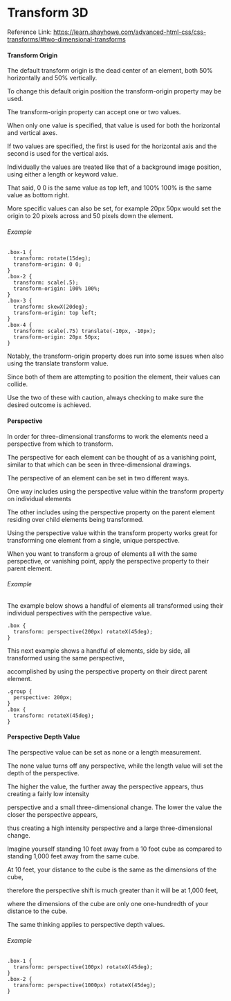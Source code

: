 # Transform 3D

Reference Link:
https://learn.shayhowe.com/advanced-html-css/css-transforms/#two-dimensional-transforms


#### Transform Origin

The default transform origin is the dead center of an element, both 50% horizontally and 50% vertically. 

To change this default origin position the transform-origin property may be used.


The transform-origin property can accept one or two values.

When only one value is specified, that value is used for both the horizontal and vertical axes. 

If two values are specified, the first is used for the horizontal axis and the second is used for the vertical axis.


Individually the values are treated like that of a background image position, using either a length or keyword value. 

That said, 0 0 is the same value as top left, and 100% 100% is the same value as bottom right. 

More specific values can also be set, for example 20px 50px would set the origin to 20 pixels across and 50 pixels down the element.

###### Example

```
.box-1 {
  transform: rotate(15deg);
  transform-origin: 0 0;
}
.box-2 {
  transform: scale(.5);
  transform-origin: 100% 100%;
}
.box-3 {
  transform: skewX(20deg);
  transform-origin: top left;
}
.box-4 {
  transform: scale(.75) translate(-10px, -10px);
  transform-origin: 20px 50px;
}
```

Notably, the transform-origin property does run into some issues when also using the translate transform value.

Since both of them are attempting to position the element, their values can collide. 

Use the two of these with caution, always checking to make sure the desired outcome is achieved.

#### Perspective

In order for three-dimensional transforms to work the elements need a perspective from which to transform. 

The perspective for each element can be thought of as a vanishing point, similar to that which can be seen in three-dimensional drawings.

The perspective of an element can be set in two different ways. 

One way includes using the perspective value within the transform property on individual elements

The other includes using the perspective property on the parent element residing over child elements being transformed.

Using the perspective value within the transform property works great for transforming one element from a single, unique perspective. 

When you want to transform a group of elements all with the same perspective, or vanishing point, apply the perspective property to their parent element.

###### Example

The example below shows a handful of elements all transformed using their individual perspectives with the perspective value.

```
.box {
  transform: perspective(200px) rotateX(45deg);
}
```

This next example shows a handful of elements, side by side, all transformed using the same perspective,

accomplished by using the perspective property on their direct parent element.

```
.group {
  perspective: 200px;
}
.box {
  transform: rotateX(45deg);
}
```

#### Perspective Depth Value

The perspective value can be set as none or a length measurement.

The none value turns off any perspective, while the length value will set the depth of the perspective. 

The higher the value, the further away the perspective appears, thus creating a fairly low intensity 

perspective and a small three-dimensional change. The lower the value the closer the perspective appears,

thus creating a high intensity perspective and a large three-dimensional change.

Imagine yourself standing 10 feet away from a 10 foot cube as compared to standing 1,000 feet away from the same cube. 

At 10 feet, your distance to the cube is the same as the dimensions of the cube, 

therefore the perspective shift is much greater than it will be at 1,000 feet, 

where the dimensions of the cube are only one one-hundredth of your distance to the cube.

The same thinking applies to perspective depth values.

###### Example

```
.box-1 {
  transform: perspective(100px) rotateX(45deg);
}
.box-2 {
  transform: perspective(1000px) rotateX(45deg);
}
```
